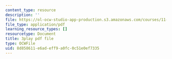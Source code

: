 ```yaml
---
content_type: resource
description: ''
file: https://ol-ocw-studio-app-production.s3.amazonaws.com/courses/11-384-malaysia-sustainable-cities-practicum-spring-2018/8d858611e6adeff9a0fc0c51e0ef7335_xUsGRYtpLDc.pdf
file_type: application/pdf
learning_resource_types: []
resourcetype: Document
title: 3play pdf file
type: OCWFile
uid: 8d858611-e6ad-eff9-a0fc-0c51e0ef7335
---
```

